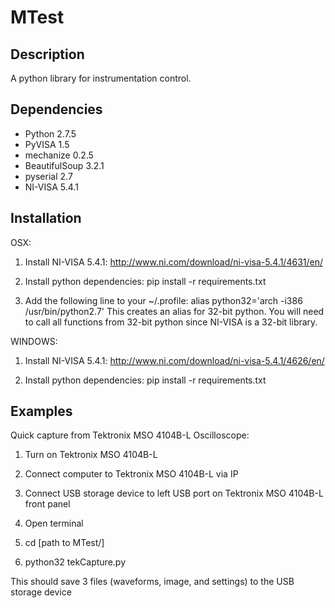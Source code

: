 MTest
======
## Description

A python library for instrumentation control. 

## Dependencies

* Python 2.7.5
* PyVISA 1.5
* mechanize 0.2.5
* BeautifulSoup 3.2.1
* pyserial 2.7
* NI-VISA 5.4.1 

## Installation

OSX:

1. Install NI-VISA 5.4.1: http://www.ni.com/download/ni-visa-5.4.1/4631/en/

2. Install python dependencies: pip install -r requirements.txt

3. Add the following line to your ~/.profile: alias python32='arch -i386 /usr/bin/python2.7'
   This creates an alias for 32-bit python. You will need to call all functions from 32-bit
   python since NI-VISA is a 32-bit library. 

WINDOWS:

1. Install NI-VISA 5.4.1: http://www.ni.com/download/ni-visa-5.4.1/4626/en/

2. Install python dependencies: pip install -r requirements.txt

## Examples

Quick capture from Tektronix MSO 4104B-L Oscilloscope:

1. Turn on Tektronix MSO 4104B-L

2. Connect computer to Tektronix MSO 4104B-L via IP

3. Connect USB storage device to left USB port on Tektronix MSO 4104B-L front panel

4. Open terminal

5. cd [path to MTest/]

6. python32 tekCapture.py

This should save 3 files (waveforms, image, and settings) to the USB storage device


